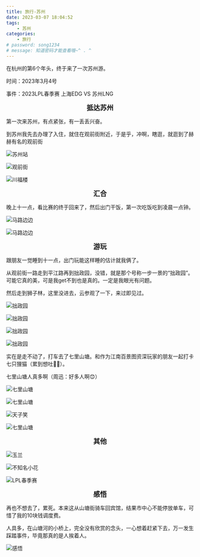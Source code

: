 ```yaml
---
title: 旅行-苏州
date: 2023-03-07 18:04:52
tags:
    - 苏州
categories: 
    - 旅行
# password: song1234
# message: 知道密码才能查看哦~^ . ^
---
```


在杭州的第6个年头，终于来了一次苏州游。

时间：2023年3月4号

事件：2023LPL春季赛 上海EDG VS 苏州LNG

**<font size="4"><center>抵达苏州</center></font>**

第一次来苏州，有点紧张，有一丢丢兴奋。

到苏州我先去办理了入住，就住在观前街附近，于是乎，冲啊，瞎逛，就逛到了赫赫有名的观前街

![苏州站](https://img-blog.csdnimg.cn/bef71d81d16f4949a93135a13310ad37.jpeg#pic_center)

![观前街](https://img-blog.csdnimg.cn/7bce37efd0d54d899a92a7179ceb614d.jpeg#pic_center)

![川福楼](https://img-blog.csdnimg.cn/28f5c3c6b0014b57bc095051651fa0c7.jpeg#pic_center)

**<font size="4"><center>汇合</center></font>**

晚上十一点，看比赛的终于回来了，然后出门干饭，第一次吃饭吃到凌晨一点钟。

![马路边边](https://img-blog.csdnimg.cn/a344689448824c8db3f0ec8bc56f71cd.jpeg#pic_center)

![马路边边](https://img-blog.csdnimg.cn/e5d09f81dea04b47b4cbf7f8bf7eb1a8.jpeg#pic_center)

**<font size="4"><center>游玩</center></font>**

跟朋友一觉睡到十一点，出门玩能这样睡的估计就我俩了。

从观前街一路走到平江路再到拙政园，没错，就是那个号称一步一景的“拙政园”。可能它真的美，可是我get不到也是真的。一定是我眼光有问题。

然后走到狮子林，这里没进去，云参观了一下，来过即见过。

![拙政园](https://img-blog.csdnimg.cn/7ac1e36335d34fbab3c9aa1652b69a0d.jpeg#pic_center)

![拙政园](https://img-blog.csdnimg.cn/c19a37c83cc44b5487a1ffdc096cdf2e.jpeg#pic_center)

![拙政园](https://img-blog.csdnimg.cn/fd98c58c58e045e9808ff62a5317c13b.jpeg#pic_center)

![拙政园](https://img-blog.csdnimg.cn/f4d7148e352b45f5a05917906786321c.jpeg#pic_center)

实在是走不动了，打车去了七里山塘。和作为江南百景图资深玩家的朋友一起打卡七只狸猫（累到想吐🤮🤮）。

七里山塘人真多啊（周迅：好多人啊😊）

![七里山塘](https://img-blog.csdnimg.cn/1396bc101bbb456ea9e77a524bfd925b.jpeg#pic_center)

![七里山塘](https://img-blog.csdnimg.cn/6dcc3f453449458eb1dc420887d9f7df.jpeg#pic_center)

![天子笑](https://img-blog.csdnimg.cn/605e3f8241314f02b4d866191e303128.jpeg#pic_center)

![七里山塘](https://img-blog.csdnimg.cn/f06f910e541c4e39862e4f255a8f1231.jpeg#pic_center)

**<font size="4"><center>其他</center></font>**

![玉兰](https://img-blog.csdnimg.cn/c12bab31d3344ec2ac8c558531c21b4a.jpeg#pic_center)

![不知名小花](https://img-blog.csdnimg.cn/5bfab5fcb72a422ea8262f9f81dad4d4.jpeg#pic_center)

![LPL春季赛](https://img-blog.csdnimg.cn/75a4b23947824fa3a2e82ce3d928c368.jpeg#pic_center)

**<font size="4"><center>感悟</center></font>**

再也不想去了，累死。本来这从山塘街骑车回宾馆，结果市中心不能停放单车，可惜了我的10块钱调度费。

人具多，在山塘河的小桥上，完全没有欣赏的念头，一心想着赶紧下去，万一发生踩踏事件，毕竟那真的是人挨着人。

![感悟](https://img-blog.csdnimg.cn/94315fbc4e5645ea8a51d5a68b7e847f.jpeg#pic_center)

